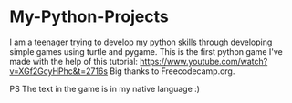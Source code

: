 # My-Python-Projects
I am a teenager trying to develop my python skills through developing simple games using turtle and pygame. This is the first python game I've made with the help of this tutorial:
https://www.youtube.com/watch?v=XGf2GcyHPhc&t=2716s 
Big thanks to Freecodecamp.org. 

PS
The text in the game is in my native language :)
